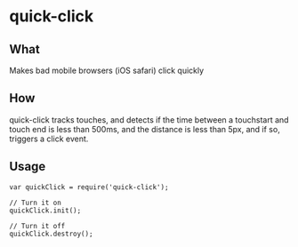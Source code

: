 quick-click
===========

## What

Makes bad mobile browsers (iOS safari) click quickly

## How

quick-click tracks touches, and detects if the time between a touchstart and touch end is less than 500ms, and the distance is less than 5px, and if so, triggers a click event.

## Usage

    var quickClick = require('quick-click');

    // Turn it on
    quickClick.init();

    // Turn it off
    quickClick.destroy();